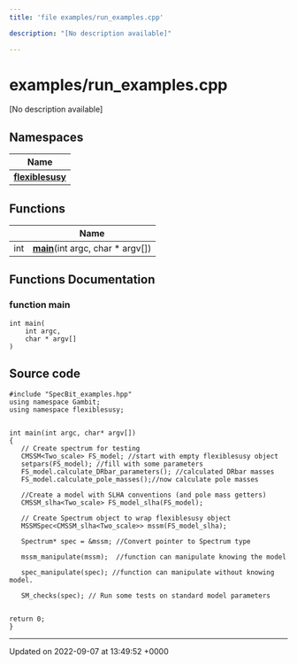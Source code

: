 ```yaml
---
title: 'file examples/run_examples.cpp'

description: "[No description available]"

---
```


# examples/run_examples.cpp



[No description available]

## Namespaces

| Name           |
| -------------- |
| **[flexiblesusy](/documentation/code/namespaces/namespaceflexiblesusy/)**  |

## Functions

|                | Name           |
| -------------- | -------------- |
| int | **[main](/documentation/code/files/run__examples_8cpp/#function-main)**(int argc, char * argv[]) |


## Functions Documentation

### function main

```
int main(
    int argc,
    char * argv[]
)
```




## Source code

```
#include "SpecBit_examples.hpp"
using namespace Gambit;
using namespace flexiblesusy;


int main(int argc, char* argv[])
{
   // Create spectrum for testing
   CMSSM<Two_scale> FS_model; //start with empty flexiblesusy object
   setpars(FS_model); //fill with some parameters
   FS_model.calculate_DRbar_parameters(); //calculated DRbar masses 
   FS_model.calculate_pole_masses();//now calculate pole masses
    
   //Create a model with SLHA conventions (and pole mass getters)
   CMSSM_slha<Two_scale> FS_model_slha(FS_model);

   // Create Spectrum object to wrap flexiblesusy object
   MSSMSpec<CMSSM_slha<Two_scale>> mssm(FS_model_slha);
   
   Spectrum* spec = &mssm; //Convert pointer to Spectrum type

   mssm_manipulate(mssm);  //function can manipulate knowing the model
   
   spec_manipulate(spec); //function can manipulate without knowing model.
   
   SM_checks(spec); // Run some tests on standard model parameters 


return 0;
}
```


-------------------------------

Updated on 2022-09-07 at 13:49:52 +0000
